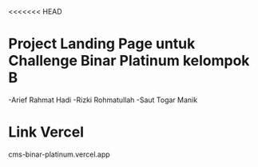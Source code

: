 <<<<<<< HEAD
# Project Landing Page untuk Challenge Binar Platinum kelompok B
 -Arief Rahmat Hadi 
 -Rizki Rohmatullah 
 -Saut Togar Manik

# Link Vercel
cms-binar-platinum.vercel.app

